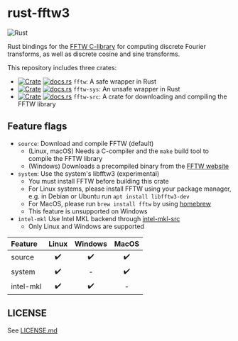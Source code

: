 rust-fftw3
===========
![Rust](https://github.com/rust-math/fftw/workflows/Rust/badge.svg)

Rust bindings for the [FFTW C-library](http://www.fftw.org/) for computing discrete Fourier transforms, as well as discrete cosine and sine transforms.

This repository includes three crates:

- [![Crate](http://meritbadge.herokuapp.com/fftw)](https://crates.io/crates/fftw)
  [![docs.rs](https://docs.rs/fftw/badge.svg)](https://docs.rs/fftw)
  `fftw`: A safe wrapper in Rust
- [![Crate](http://meritbadge.herokuapp.com/fftw-sys)](https://crates.io/crates/fftw-sys)
  [![docs.rs](https://docs.rs/fftw-sys/badge.svg)](https://docs.rs/fftw-sys)
  `fftw-sys`: An unsafe wrapper in Rust
- [![Crate](http://meritbadge.herokuapp.com/fftw-src)](https://crates.io/crates/fftw-src)
  [![docs.rs](https://docs.rs/fftw-src/badge.svg)](https://docs.rs/fftw-src)
  `fftw-src`: A crate for downloading and compiling the FFTW library


Feature flags
--------------

- `source`: Download and compile FFTW (default)
    - (Linux, macOS) Needs a C-compiler and the `make` build tool to compile the FFTW library
    - (Windows) Downloads a precompiled binary from the [FFTW website](http://www.fftw.org/install/windows.html)
- `system`: Use the system's libfftw3 (experimental)
    - You must install FFTW before building this crate
    - For Linux systems, please install FFTW using your package manager, e.g. in Debian or Ubuntu run `apt install libfftw3-dev`
    - For MacOS, please run `brew install fftw` by using [homebrew](https://github.com/Homebrew/brew)
    - This feature is unsupported on Windows
- `intel-mkl` Use Intel MKL backend through [intel-mkl-src](https://github.com/termoshtt/rust-intel-mkl)
    - Only Linux and Windows are supported

|Feature  | Linux | Windows | MacOS |
|:--------|:-----:|:-------:|:-----:|
|source   |✔️      |✔️        |✔️      |
|system   |✔️      |-        |✔️      |
|intel-mkl|✔️      |✔️        |-      |

LICENSE
--------
See [LICENSE.md](./LICENSE.md)
